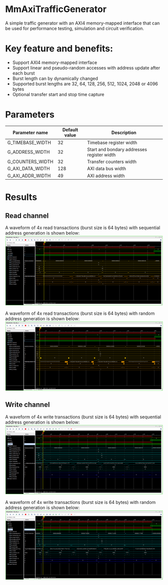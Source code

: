 # MmAxiTrafficGenerator
A simple traffic generator with an AXI4 memory-mapped interface that can be used for performance testing, simulation and circuit verification.

# Key feature and benefits:
- Support AXI4 memory-mapped interface
- Support linear and pseudo-random accesses with address update after each burst
- Burst length can by dynamically changed
- Supported burst lengths are 32, 64, 128, 256, 512, 1024, 2048 or 4096 bytes
- Optional transfer start and stop time capture 
  
# Parameters
|Parameter name|Default value|Description|
|---|---|---|
|G_TIMEBASE_WIDTH|32|Timebase register width|
|G_ADDRESS_WIDTH|32|Start and bondary addresses register width|
|G_COUNTERS_WIDTH|32|Transfer counters width|
|G_AXI_DATA_WIDTH|128|AXI data bus width|
|G_AXI_ADDR_WIDTH|49|AXI address width|

# Results
## Read channel
A waveform of 4x read transactions (burst size is 64 bytes) with sequential address generation is shown below:
![Sequential read transactions](https://github.com/space-chicken/MmAxiTrafficGenerator/blob/2683fcebc3f278e7d375e943a27233915ee31382/Doc/waveforms/read_sequential.png?raw=true)

A waveform of 4x read transactions (burst size is 64 bytes) with random address generation is shown below:
![Random read transactions](https://github.com/space-chicken/MmAxiTrafficGenerator/blob/2683fcebc3f278e7d375e943a27233915ee31382/Doc/waveforms/read_random.png?raw=true)

## Write channel 
A waveform of 4x write transactions (burst size is 64 bytes) with sequential address generation is shown below:
![Sequential write transactions](https://github.com/space-chicken/MmAxiTrafficGenerator/blob/2683fcebc3f278e7d375e943a27233915ee31382/Doc/waveforms/write_sequential.png?raw=true)

A waveform of 4x write transactions (burst size is 64 bytes) with random address generation is shown below:
![Random write transactions](https://github.com/space-chicken/MmAxiTrafficGenerator/blob/2683fcebc3f278e7d375e943a27233915ee31382/Doc/waveforms/write_random.png?raw=true)